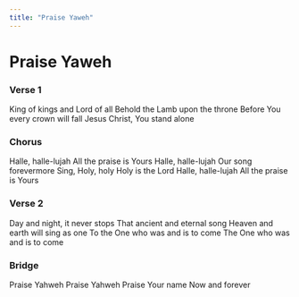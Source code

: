 ```yaml
---
title: "Praise Yaweh"
---
```


# Praise Yaweh

### Verse 1

King of kings and Lord of all
Behold the Lamb upon the throne
Before You every crown will fall
Jesus Christ, You stand alone

### Chorus

Halle, halle-lujah All the praise is Yours
Halle, halle-lujah Our song forevermore
Sing, Holy, holy Holy is the Lord
Halle, halle-lujah All the praise is Yours

### Verse 2

Day and night, it never stops
That ancient and eternal song
Heaven and earth will sing as one
To the One who was and is to come
The One who was and is to come

### Bridge

Praise Yahweh Praise Yahweh
Praise Your name Now and forever
